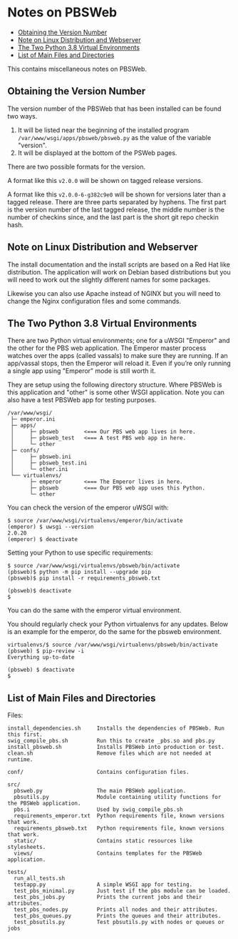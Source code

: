 # Notes on PBSWeb

* [Obtaining the Version Number](#obtaining-the-version-number)
* [Note on Linux Distribution and Webserver](#note-on-linux-distribution-and-webserver)
* [The Two Python 3.8 Virtual Environments](#the-two-python-38-virtual-environments)
* [List of Main Files and Directories](#list-of-main-files-and-directories)

This contains miscellaneous notes on PBSWeb.

## Obtaining the Version Number

The version number of the PBSWeb that has been installed can be found two ways.

1. It will be listed near the beginning of the installed program `/var/www/wsgi/apps/pbsweb/pbsweb.py`
   as the value of the variable "version".    
2. It will be displayed at the bottom of the PSWeb pages.

There are two possible formats for the version.

A format like this `v2.0.0` will be shown on tagged release versions.

A format like this `v2.0.0-6-g382c9e0` will be shown for versions later than a
tagged release. There are three parts separated by hyphens. The first part is
the version number of the last tagged release, the middle number is the number
of checkins since, and the last part is the short git repo checkin hash.

## Note on Linux Distribution and Webserver

The install documentation and the install scripts are based on a Red Hat like distribution. 
The application will work on Debian based distributions but you will need to work out 
the slightly different names for some packages. 

Likewise you can also use Apache instead of NGINX but you will need to change 
the Nginx configuration files and some commands.

## The Two Python 3.8 Virtual Environments

There are two Python virtual environments; one for a uWSGI "Emperor"
and the other for the PBS web application. The Emperor master process watches
over the apps (called vassals) to make sure they are running.
If an app/vassal stops, then the Emperor will reload it. 
Even if you’re only running a single app using "Emperor" mode is still worth it. 

They are setup using the following directory structure. 
Where PBSWeb is this application and "other" is some other WSGI application. 
Note you can also have a test PBSWeb app for testing purposes.

    /var/www/wsgi/
     ├─ emperor.ini
     ├─ apps/
     │     ├─ pbsweb        <=== Our PBS web app lives in here.
     │     ├─ pbsweb_test   <=== A test PBS web app in here. 
     │     └─ other
     ├─ confs/
     │     ├─ pbsweb.ini
     │     ├─ pbsweb_test.ini
     │     └─ other.ini
     └── virtualenvs/
           ├─ emperor       <=== The Emperor lives in here.
           ├─ pbsweb        <=== Our PBS web app uses this Python.
           └─ other

You can check the version of the emperor uWSGI with:

    $ source /var/www/wsgi/virtualenvs/emperor/bin/activate
    (emperor) $ uwsgi --version
    2.0.20
    (emperor) $ deactivate

Setting your Python to use specific requirements:

    $ source /var/www/wsgi/virtualenvs/pbsweb/bin/activate
    (pbsweb)$ python -m pip install --upgrade pip
    (pbsweb)$ pip install -r requirements_pbsweb.txt

    (pbsweb)$ deactivate
    $

You can do the same with the emperor virtual environment.

You should regularly check your Python virtualenvs for any updates.
Below is an example for the emperor, do the same for the pbsweb environment.

    virtualenvs/$ source /var/www/wsgi/virtualenvs/pbsweb/bin/activate
    (pbsweb) $ pip-review -i
    Everything up-to-date

    (pbsweb) $ deactivate
    $ 

## List of Main Files and Directories

Files:

    install_dependencies.sh     Installs the dependencies of PBSWeb. Run this first.
    swig_compile_pbs.sh         Run this to create _pbs.so and pbs.py
    install_pbsweb.sh           Installs PBSWeb into production or test.
    clean.sh                    Remove files which are not needed at runtime.
    
    conf/                       Contains configuration files.
    
    src/
      pbsweb.py                 The main PBSWeb application.
      pbsutils.py               Module containing utility functions for the PBSWeb application.
      pbs.i                     Used by swig_compile_pbs.sh
      requirements_emperor.txt  Python requirements file, known versions that work.
      requirements_pbsweb.txt   Python requirements file, known versions that work.
      static/                   Contains static resources like stylesheets.
      views/                    Contains templates for the PBSWeb application.

    tests/
      run_all_tests.sh
      testapp.py                A simple WSGI app for testing.
      test_pbs_minimal.py       Just test if the pbs module can be loaded.
      test_pbs_jobs.py          Prints the current jobs and their attributes.
      test_pbs_nodes.py         Prints all nodes and their attributes.
      test_pbs_queues.py        Prints the queues and their attributes.
      test_pbsutils.py          Test pbsutils.py with nodes or queues or jobs

